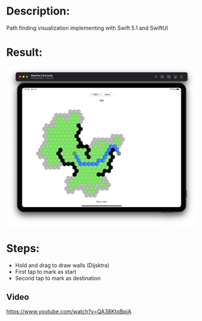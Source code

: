 # Description:
Path finding visualization implementing with Swift 5.1 and SwiftUI

# Result:
<img src="./Screenshots/dijsktra.jpeg" width="800" >

# Steps:
- Hold and drag to draw walls (Dijsktra)
- First tap to mark as start
- Second tap to mark as destination

## Video
https://www.youtube.com/watch?v=QA38KtqBpiA
